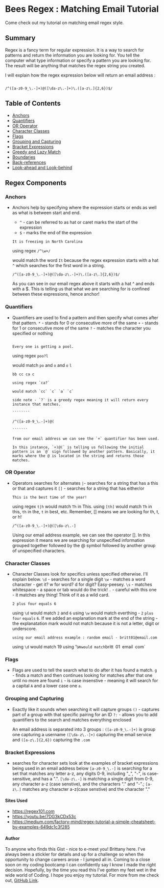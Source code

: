 # Bees Regex : Matching Email Tutorial

Come check out my tutorial on matching email regex style.

## Summary

Regex is a fancy term for regular expression. It is a way to search for patterns and return the information you are looking for. You tell the computer what type information or specify a pattern you are looking for. The result will be anything that matches the regex string you created.

I will explain how the regex expression below will return an email address :
````````````````````````

/^([a-z0-9_\.-]+)@([\da-z\.-]+)\.([a-z\.]{2,6})$/

````````````````````````
## Table of Contents

- [Anchors](#anchors)
- [Quantifiers](#quantifiers)
- [OR Operator](#or-operator)
- [Character Classes](#character-classes)
- [Flags](#flags)
- [Grouping and Capturing](#grouping-and-capturing)
- [Bracket Expressions](#bracket-expressions)
- [Greedy and Lazy Match](#greedy-and-lazy-match)
- [Boundaries](#boundaries)
- [Back-references](#back-references)
- [Look-ahead and Look-behind](#look-ahead-and-look-behind)

## Regex Components

### Anchors

- Anchors help by specifying where the expression starts or ends as well as what is between start and end.
  - `^` - can be referred to as hat or caret marks the start of the expression
  - `$` - marks the end of the expression
  
  `````
  It is freezing in North Carolina
  `````
  using regex `/^\w+/`
  
  would match the word `It` because the regex expression starts with a hat `^` which searches for the first word in a string.
  
  `````
  /^([a-z0-9_\.-]+)@([\da-z\.-]+)\.([a-z\.]{2,6})$/
  
  ```````
  As you can see in our email regex above it starts with a hat ^ and ends with a $. This is telling us that what we are searching for is confined between these expressions, hence anchor!


### Quantifiers

- Quantifiers are used to find a pattern and then specify what comes after that pattern.
  `*` - stands for 0 or consecutive more of the same
  `+` - stands for 1 or consecutive more of the same
  `?` - matches the character you specified or nothing
  
   ``````
  
  Every one is getting a pool.
  
  ``````
  using regex `poo?l`
  
  would match `po` and `o` and `o` `l`  
  
  ``````````
  bb cc ca c
  
  using regex `ca?`
  
  would match `cc` `c` `a` `c` 
  
  side note - `?` is a greedy regex meaning it will return every instance that matches.
  
  ````````
  
  /^([a-z0-9_\.-]+)@(
  
  ```````
  
  from our email address we can see the `+` quantifier has been used. 
  
  In this instance, `+)@(` is telling us following the initial pattern is an `@` sign followed by another pattern. Basically, it marks where the @ is located in the string and returns those matches.

### OR Operator

- Operators searches for alternates
  `|`- searches for a string that has a this or that and captures it 
  `[]` - searches for a string that has either/or
  
  ```````````
  This is the best time of the year!
  ```````````
  
  using regex `t|h` would match `Th` in This.
  using `[th]` would match `Th` in this, `th` in the, `t` in best, etc. Remember, [] means we are looking for th, t, or h!
  
  ```````
  /^([a-z0-9_\.-]+)@([\da-z\.-]
  ````````
  
  Using our email address example, we can see the operator []. In this expression it means we are searching for unspecified information grouped together followed by the @ symbol followed by another group of unspecified characters.

### Character Classes
- Character Classes look for specifics unless specified otherwise. I'll explain below.
  `\d` - searches for a single digit
  `\w` - matches a word character - get it? w for word? d for digit? Easy-peesey. 
  `\s` - matches whitespace - a space or tab would do the trick!
  `.` - careful with this one - it matches any thing! Think of it as a wild card. 
  
  `````
  2 plus four equals 6
  ```````
  using `\d` would match `2` and `6`
  using `\w` would match everthing - `2` `plus` `four` `equals` `6`. If we added an explanation mark at the end of the string - the explanatation mark would not match because it is not a letter, digit or underscore.
  
  ```````
  using our email address example : random email - britt01@email.com
  ````````
  using `\d` would match 19
  using '\w` would match `britt` `01` `email` `com`
  
### Flags
- Flags are used to tell the search what to do after it has found a match.
  `g` - finds a match and then continues looking for matches after that one until no more are found
  `i` - is case insenstive - meaning it will search for a capital `A` and a lower case one `a`.

### Grouping and Capturing
- Exactly like it sounds when searching it will capture groups
  `()` - captures part of a group with that specific pairing for an ID
  `?:` - allows you to add quantifiers to the search and matches everything enclosed 
  
  An email address is separated into 3 groups : 
  `([a-z0-9_\.-]+)` is group one capturing a username
  `([\da-z\.-]+)` capturing the email service
  and `([a-z\.]{2,6})` capturing the `.com`

### Bracket Expressions
- searches for character sets
  look at the examples of bracket expressions being used in an email address below
  `[a-z0-9_\.-]` is searching for a set that matches any letter a-z, any digits 0-9, including "_", "-", is case-sensitive, and has a ".".
  `[\da-z\.-]` is matching a single digit from 0-9, any character a-z (case senstive), and the characters "." and "-".; 
  `[a-z\.]` matches any character a-z(case senstive) and the character "."
  
#### Sites Used
- https://regex101.com
- https://youtu.be/7DG3kCDx53c
- https://medium.com/factory-mind/regex-tutorial-a-simple-cheatsheet-by-examples-649dc1c3f285

#### Author

To anyone who finds this Gist - nice to e-meet you! Brittany here. I've always been a stickler for details and up for a challenge so when the opportunity to change careers arose - I jumped all in. Coming to a close soon on my coding bootcamp I can confidently say I know I made the right decision. Hopefully, by the time you read this I've gotten my feet wet in the wide world of Coding. I hope you enjoy my tutorial. For more from me check out, [GitHub Link](https://github.com/bdiaz28).